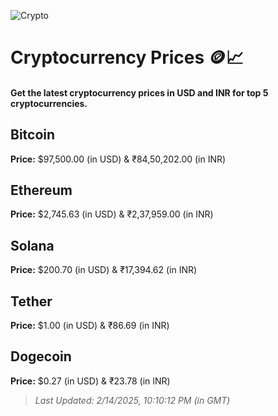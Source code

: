 
![Crypto](https://www.techguide.com.au/wp-content/uploads/2020/11/crypto3.jpeg)

# Cryptocurrency Prices 🪙📈

#### Get the latest cryptocurrency prices in USD and INR for top 5 cryptocurrencies.

## Bitcoin

**Price:** $97,500.00 (in USD) & ₹84,50,202.00 (in INR)

## Ethereum

**Price:** $2,745.63 (in USD) & ₹2,37,959.00 (in INR)

## Solana

**Price:** $200.70 (in USD) & ₹17,394.62 (in INR)

## Tether

**Price:** $1.00 (in USD) & ₹86.69 (in INR)

## Dogecoin

**Price:** $0.27 (in USD) & ₹23.78 (in INR)

> _Last Updated: 2/14/2025, 10:10:12 PM (in GMT)_
